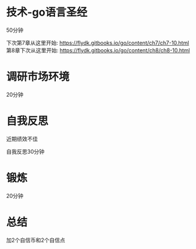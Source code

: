 # 技术-go语言圣经
50分钟

下次第7章从这里开始: https://flydk.gitbooks.io/go/content/ch7/ch7-10.html
第8章下次从这里开始: https://flydk.gitbooks.io/go/content/ch8/ch8-10.html

# 调研市场环境
20分钟

# 自我反思
近期绩效不佳

自我反思30分钟

# 锻炼
20分钟

# 总结
加2个自信币和2个自信点